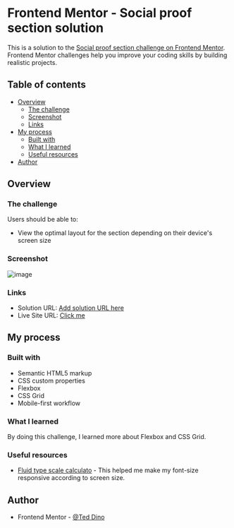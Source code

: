 # Frontend Mentor - Social proof section solution

This is a solution to the [Social proof section challenge on Frontend Mentor](https://www.frontendmentor.io/challenges/social-proof-section-6e0qTv_bA). Frontend Mentor challenges help you improve your coding skills by building realistic projects.

## Table of contents

- [Overview](#overview)
  - [The challenge](#the-challenge)
  - [Screenshot](#screenshot)
  - [Links](#links)
- [My process](#my-process)
  - [Built with](#built-with)
  - [What I learned](#what-i-learned)
  - [Useful resources](#useful-resources)
- [Author](#author)

## Overview

### The challenge

Users should be able to:

- View the optimal layout for the section depending on their device's screen size

### Screenshot

![image](https://user-images.githubusercontent.com/84649871/150671340-4fcaf284-ed38-41c7-8033-0f1c253c1b90.png)

### Links

- Solution URL: [Add solution URL here](https://your-solution-url.com)
- Live Site URL: [Click me](https://ted-dino.github.io/Frontend-Mentor/Social%20Proof%20Section/)

## My process

### Built with

- Semantic HTML5 markup
- CSS custom properties
- Flexbox
- CSS Grid
- Mobile-first workflow

### What I learned

By doing this challenge, I learned more about Flexbox and CSS Grid.

### Useful resources

- [Fluid type scale calculato](https://utopia.fyi/type/calculator/) - This helped me make my font-size responsive according to screen size.

## Author

- Frontend Mentor - [@Ted Dino](https://www.frontendmentor.io/profile/ted-dino)

